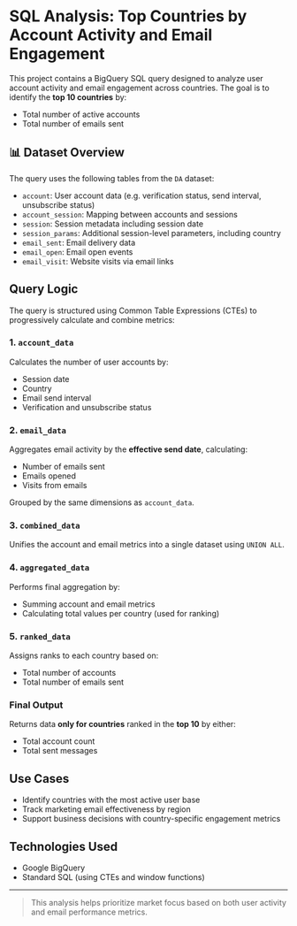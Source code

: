 # SQL Analysis: Top Countries by Account Activity and Email Engagement

This project contains a BigQuery SQL query designed to analyze user account activity and email engagement across countries. The goal is to identify the **top 10 countries** by:

- Total number of active accounts
- Total number of emails sent

## 📊 Dataset Overview

The query uses the following tables from the `DA` dataset:

- `account`: User account data (e.g. verification status, send interval, unsubscribe status)
- `account_session`: Mapping between accounts and sessions
- `session`: Session metadata including session date
- `session_params`: Additional session-level parameters, including country
- `email_sent`: Email delivery data
- `email_open`: Email open events
- `email_visit`: Website visits via email links

## Query Logic

The query is structured using Common Table Expressions (CTEs) to progressively calculate and combine metrics:

### 1. `account_data`
Calculates the number of user accounts by:
- Session date  
- Country  
- Email send interval  
- Verification and unsubscribe status

### 2. `email_data`
Aggregates email activity by the **effective send date**, calculating:
- Number of emails sent  
- Emails opened  
- Visits from emails  

Grouped by the same dimensions as `account_data`.

### 3. `combined_data`
Unifies the account and email metrics into a single dataset using `UNION ALL`.

### 4. `aggregated_data`
Performs final aggregation by:
- Summing account and email metrics
- Calculating total values per country (used for ranking)

### 5. `ranked_data`
Assigns ranks to each country based on:
- Total number of accounts  
- Total number of emails sent  

### Final Output
Returns data **only for countries** ranked in the **top 10** by either:
- Total account count  
- Total sent messages  

## Use Cases

- Identify countries with the most active user base
- Track marketing email effectiveness by region
- Support business decisions with country-specific engagement metrics

## Technologies Used

- Google BigQuery
- Standard SQL (using CTEs and window functions)

---

> This analysis helps prioritize market focus based on both user activity and email performance metrics.

